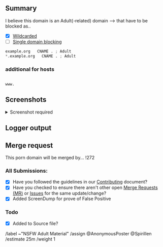 ## Summary
I believe this domain is an Adult(-related) domain --> that have to 
be blocked as..

- [X] [Wildcarded](source/porno-sites/wildcard.list)
- [ ] [Single domain blocking](source/porno-sites/domains.list)

```python
example.org   CNAME . ; Adult
*.example.org   CNAME . ; Adult
```

### additional for hosts
```shell

www.
```

## Screenshots

<details><Summary>Screenshot required</summary>



</details>

## Logger output


## Merge request
This porn domain will be merged by... !272

### All Submissions:
- [x] Have you followed the guidelines in our [Contributing](CONTRIBUTING.md) document?
- [x] Have you checked to ensure there aren't other open [Merge Requests (MR)](../merge_requests) or [Issues](../issues) for the same update/change?
- [x] Added ScreenDump for prove of False Positive

### Todo
- [x] Added to Source file?


/label ~"NSFW Adult Material"
/assign @AnonymousPoster @Spirillen
/estimate 25m
/weight 1
